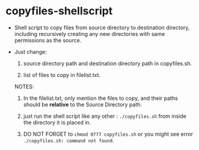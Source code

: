 # copyfiles-shellscript
- Shell script to copy files from source directory to destination directory, including recursively creating any new directories with same permissions as the source.

- Just change:
  
  1) source directory path and destination directory path in copyfiles.sh.
  
  2) list of files to copy in filelist.txt.
    
  NOTES: 
  
  1) In the filelist.txt, only mention the files to copy, and their paths should be **relative** to the Source Directory path.

  2) just run the shell script like any other : `./copyfiles.sh` from inside the directory it is placed in.
  
  3) DO NOT FORGET to `chmod 0777 copyfiles.sh` or you might see error `./copyfiles.sh: command not found`.
